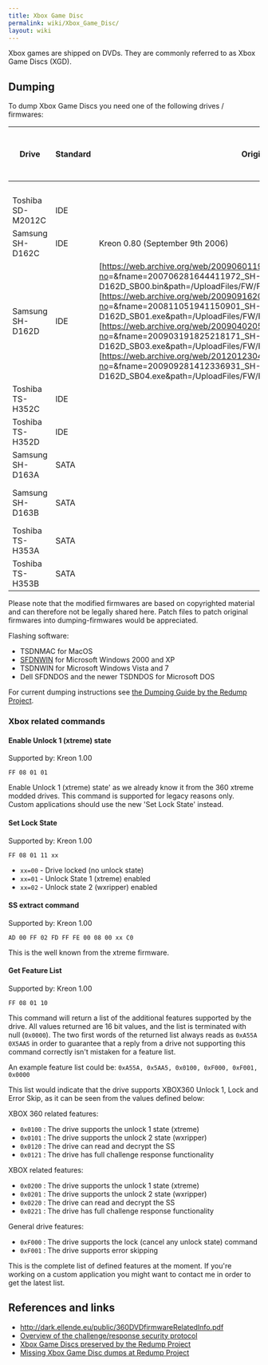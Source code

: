 ```yaml
---
title: Xbox Game Disc
permalink: wiki/Xbox_Game_Disc/
layout: wiki
---
```


Xbox games are shipped on DVDs. They are commonly referred to as Xbox
Game Discs (XGD).

Dumping
-------

To dump Xbox Game Discs you need one of the following drives /
firmwares:

| Drive             | Standard | Original Firmware download                                                                                                                                                                                                                                                                                                                                                                                                                                                                                                                                                                                                                                                                                                                                   | Name of modified Firmware for dumping |
|-------------------|----------|--------------------------------------------------------------------------------------------------------------------------------------------------------------------------------------------------------------------------------------------------------------------------------------------------------------------------------------------------------------------------------------------------------------------------------------------------------------------------------------------------------------------------------------------------------------------------------------------------------------------------------------------------------------------------------------------------------------------------------------------------------------|---------------------------------------|
|                   |          |                                                                                                                                                                                                                                                                                                                                                                                                                                                                                                                                                                                                                                                                                                                                                              | 0800                                  |
| Toshiba SD-M2012C | IDE      |                                                                                                                                                                                                                                                                                                                                                                                                                                                                                                                                                                                                                                                                                                                                                              | Kreon                                 |
| Samsung SH-D162C  | IDE      | Kreon 0.80 (September 9th 2006)                                                                                                                                                                                                                                                                                                                                                                                                                                                                                                                                                                                                                                                                                                                              | Kreon 1.00 (October 9th 2007)         |
| Samsung SH-D162D  | IDE      | \[<https://web.archive.org/web/20090601193905/http://www.samsungodd.com:80/korlib/download.asp?no>=&fname=200706281644411972\_SH-D162D\_SB00.bin&path=/UploadFiles/FW/FWDOWNLOAD/ENG/\]\[<https://web.archive.org/web/20090916202345/http://www.samsungodd.com:80/korlib/download.asp?no>=&fname=200811051941150901\_SH-D162D\_SB01.exe&path=/UploadFiles/FW/FWDOWNLOAD/ENG/\]\[<https://web.archive.org/web/20090402052613/http://www.samsungodd.com:80/korlib/download.asp?no>=&fname=200903191825218171\_SH-D162D\_SB03.exe&path=/UploadFiles/FW/FWDOWNLOAD/ENG/\]\[<https://web.archive.org/web/20120123040117/http://www.samsungodd.com:80/korlib/download.asp?no>=&fname=200909281412336931\_SH-D162D\_SB04.exe&path=/UploadFiles/FW/FWDOWNLOAD/ENG/\] | Kreon 1.00 (November 18th 2007)       |
| Toshiba TS-H352C  | IDE      |                                                                                                                                                                                                                                                                                                                                                                                                                                                                                                                                                                                                                                                                                                                                                              | Kreon                                 |
| Toshiba TS-H352D  | IDE      |                                                                                                                                                                                                                                                                                                                                                                                                                                                                                                                                                                                                                                                                                                                                                              | Kreon                                 |
| Samsung SH-D163A  | SATA     |                                                                                                                                                                                                                                                                                                                                                                                                                                                                                                                                                                                                                                                                                                                                                              | Kreon 1.00 (October 9th 2007)         |
| Samsung SH-D163B  | SATA     |                                                                                                                                                                                                                                                                                                                                                                                                                                                                                                                                                                                                                                                                                                                                                              | Kreon (November 18th 2007)            |
| Toshiba TS-H353A  | SATA     |                                                                                                                                                                                                                                                                                                                                                                                                                                                                                                                                                                                                                                                                                                                                                              |                                       |
| Toshiba TS-H353B  | SATA     |                                                                                                                                                                                                                                                                                                                                                                                                                                                                                                                                                                                                                                                                                                                                                              |                                       |

Please note that the modified firmwares are based on copyrighted
material and can therefore not be legally shared here. Patch files to
patch original firmwares into dumping-firmwares would be appreciated.

Flashing software:

-   TSDNMAC for MacOS
-   [SFDNWIN](http://web.archive.org/web/20070301000000/http://www.samsungodd.com/KorLib/File/sfdnwin.exe)
    for Microsoft Windows 2000 and XP
-   TSDNWIN for Microsoft Windows Vista and 7
-   Dell SFDNDOS and the newer TSDNDOS for Microsoft DOS

For current dumping instructions see [the Dumping Guide by the Redump
Project](http://forum.redump.org/topic/6073/xbox-1-360-dumping-instructions/).

### Xbox related commands

#### Enable Unlock 1 (xtreme) state

Supported by: Kreon 1.00

    FF 08 01 01

Enable Unlock 1 (xtreme) state' as we already know it from the 360
xtreme modded drives. This command is supported for legacy reasons only.
Custom applications should use the new 'Set Lock State' instead.

#### Set Lock State

Supported by: Kreon 1.00

    FF 08 01 11 xx

-   `xx=00` - Drive locked (no unlock state)
-   `xx=01` - Unlock State 1 (xtreme) enabled
-   `xx=02` - Unlock state 2 (wxripper) enabled

#### SS extract command

Supported by: Kreon 1.00

    AD 00 FF 02 FD FF FE 00 08 00 xx C0

This is the well known from the xtreme firmware.

#### Get Feature List

Supported by: Kreon 1.00

    FF 08 01 10

This command will return a list of the additional features supported by
the drive. All values returned are 16 bit values, and the list is
terminated with null (`0x0000`). The two first words of the returned
list always reads as `0xA55A 0X5AA5` in order to guarantee that a reply
from a drive not supporting this command correctly isn't mistaken for a
feature list.

An example feature list could be:
`0xA55A, 0x5AA5, 0x0100, 0xF000, 0xF001, 0x0000`

This list would indicate that the drive supports XBOX360 Unlock 1, Lock
and Error Skip, as it can be seen from the values defined below:

XBOX 360 related features:

-   `0x0100` : The drive supports the unlock 1 state (xtreme)
-   `0x0101` : The drive supports the unlock 2 state (wxripper)
-   `0x0120` : The drive can read and decrypt the SS
-   `0x0121` : The drive has full challenge response functionality

XBOX related features:

-   `0x0200` : The drive supports the unlock 1 state (xtreme)
-   `0x0201` : The drive supports the unlock 2 state (wxripper)
-   `0x0220` : The drive can read and decrypt the SS
-   `0x0221` : The drive has full challenge response functionality

General drive features:

-   `0xF000` : The drive supports the lock (cancel any unlock state)
    command
-   `0xF001` : The drive supports error skipping

This is the complete list of defined features at the moment. If you're
working on a custom application you might want to contact me in order to
get the latest list.

References and links
--------------------

-   [<http://dark.ellende.eu/public/360DVDfirmwareRelatedInfo.pdf>](https://web.archive.org/web/20150616131202/http://dark.ellende.eu/public/360DVDfirmwareRelatedInfo.pdf)
-   [Overview of the challenge/response security
    protocol](https://multimedia.cx/eggs/xbox-sphinx-protocol/)
-   [Xbox Game Discs preserved by the Redump
    Project](http://redump.org/discs/system/xbox/)
-   [Missing Xbox Game Disc dumps at Redump
    Project](http://wiki.redump.org/index.php?title=Discs_not_yet_dumped#Microsoft_Xbox)

